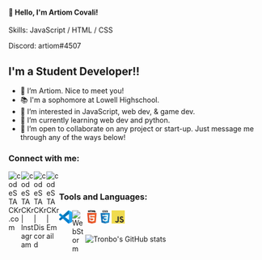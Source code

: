 #### 👋 Hello, I'm Artiom Covali!

Skills: JavaScript / HTML / CSS

Discord: artiom#4507

<!---- put website here[![Website](https://img.shields.io/badge/Eddy-Zhu-brightgreen)](https://eddyzhu.netlify.app/)-->


## I'm a Student Developer!!

- 👋 I’m Artiom. Nice to meet you!
- 📚 I'm a sophomore at Lowell Highschool.
- 👀 I’m interested in JavaScript, web dev, & game dev. 
- 🌱 I’m currently learning web dev and python.
- 💞️ I’m open to collaborate on any project or start-up. Just message me through any of the ways below!

### Connect with me:

[<img align="left" alt="codeSTACKr.com" width="25px" src="https://www.freepnglogos.com/uploads/twitter-logo-png/twitter-logo-vector-png-clipart-1.png" />][twitter]
[<img align="left" alt="codeSTACKr | Instagram" width="25px" src="https://cdn-icons-png.flaticon.com/512/174/174855.png" />][instagram]
[<img align="left" alt="codeSTACKr | Discord" width="25px" src="https://www.freepnglogos.com/uploads/discord-logo-png/concours-discord-cartes-voeux-fortnite-france-6.png" />][discord]
[<img align="left" alt="codeSTACKr | Email" width="25px" src="https://cdn.icon-icons.com/icons2/2631/PNG/512/gmail_new_logo_icon_159149.png" />][email]


<br />

### Tools and Languages:

<img align="left" alt="Visual Studio Code" width="26px" src="https://raw.githubusercontent.com/github/explore/80688e429a7d4ef2fca1e82350fe8e3517d3494d/topics/visual-studio-code/visual-studio-code.png" />
<img align="left" alt="WebStorm" width="26px" src="https://upload.wikimedia.org/wikipedia/commons/thumb/7/71/WebStorm_Icon.png/1024px-WebStorm_Icon.png" />
<img align="left" alt="HTML5" width="26px" src="https://raw.githubusercontent.com/github/explore/80688e429a7d4ef2fca1e82350fe8e3517d3494d/topics/html/html.png" />
<img align="left" alt="CSS3" width="26px" src="https://raw.githubusercontent.com/github/explore/80688e429a7d4ef2fca1e82350fe8e3517d3494d/topics/css/css.png" />
<img align="left" alt="JavaScript" width="26px" src="https://raw.githubusercontent.com/github/explore/80688e429a7d4ef2fca1e82350fe8e3517d3494d/topics/javascript/javascript.png" />
<br />
<br />

[twitter]: https://twitter.com/ShadowTG101
[instagram]: https://www.instagram.com/lil.russian/
[discord]: https://mail.google.com/mail/u/1?ui=2&ik=4108b7897a&attid=0.1&permmsgid=msg-a:r-6191478425172134723&th=17d010a25d0ee364&view=fimg&fur=ip&sz=s0-l75-ft&attbid=ANGjdJ-o6-ANdtRsBVDNNp3SUpzR30hd5jRjJdd66j_TnwIbw3G_qcx-3clw8Hv4OaKfuVyXFAwTl5_g_zB740nvLUYsJPIJVLCBGX-0cywevA5CBOKBZBmChi7IyhM&disp=emb&realattid=17d010a149590e1e2381
[email]: mailto:artiomcovali2006@gmail.com

![Tronbo's GitHub stats](https://github-readme-stats.vercel.app/api?username=lilrussian&show_icons=true&theme=radical)
